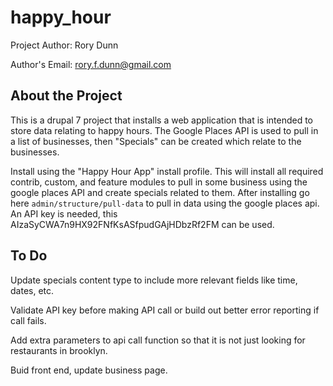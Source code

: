 # happy_hour

Project Author: Rory Dunn

Author's Email: rory.f.dunn@gmail.com

## About the Project
This is a drupal 7 project that installs a web application that is intended to store data relating to happy hours.
The Google Places API is used to pull in a list of businesses, then "Specials" can be created which relate to the businesses.

Install using the "Happy Hour App" install profile.  This will install all required contrib, custom, and feature modules to pull in some business using the google places API and create specials related to them.
After installing go here `admin/structure/pull-data` to pull in data using the google places api.  An API key is needed, this AIzaSyCWA7n9HX92FNfKsASfpudGAjHDbzRf2FM can be used.

## To Do
Update specials content type to include more relevant fields like time, dates, etc.

Validate API key before making API call or build out better error reporting if call fails. 

Add extra parameters to api call function so that it is not just looking for restaurants in brooklyn. 

Buid front end, update business page. 
